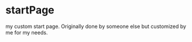 startPage
=========

my custom start page. Originally done by someone else but customized by me for my needs.

